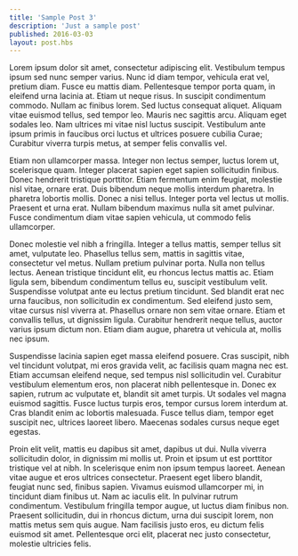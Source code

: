```yaml
---
title: 'Sample Post 3'
description: 'Just a sample post'
published: 2016-03-03
layout: post.hbs
---
```


Lorem ipsum dolor sit amet, consectetur adipiscing elit. Vestibulum tempus ipsum sed nunc semper varius. Nunc id diam tempor, vehicula erat vel, pretium diam. Fusce eu mattis diam. Pellentesque tempor porta quam, in eleifend urna lacinia at. Etiam ut neque risus. In suscipit condimentum commodo. Nullam ac finibus lorem. Sed luctus consequat aliquet. Aliquam vitae euismod tellus, sed tempor leo. Mauris nec sagittis arcu. Aliquam eget sodales leo. Nam ultrices mi vitae nisl luctus suscipit. Vestibulum ante ipsum primis in faucibus orci luctus et ultrices posuere cubilia Curae; Curabitur viverra turpis metus, at semper felis convallis vel.

Etiam non ullamcorper massa. Integer non lectus semper, luctus lorem ut, scelerisque quam. Integer placerat sapien eget sapien sollicitudin finibus. Donec hendrerit tristique porttitor. Etiam fermentum enim feugiat, molestie nisl vitae, ornare erat. Duis bibendum neque mollis interdum pharetra. In pharetra lobortis mollis. Donec a nisi tellus. Integer porta vel lectus ut mollis. Praesent et urna erat. Nullam bibendum maximus nulla sit amet pulvinar. Fusce condimentum diam vitae sapien vehicula, ut commodo felis ullamcorper.

Donec molestie vel nibh a fringilla. Integer a tellus mattis, semper tellus sit amet, vulputate leo. Phasellus tellus sem, mattis in sagittis vitae, consectetur vel metus. Nullam pretium pulvinar porta. Nulla non tellus lectus. Aenean tristique tincidunt elit, eu rhoncus lectus mattis ac. Etiam ligula sem, bibendum condimentum tellus eu, suscipit vestibulum velit. Suspendisse volutpat ante eu lectus pretium tincidunt. Sed blandit erat nec urna faucibus, non sollicitudin ex condimentum. Sed eleifend justo sem, vitae cursus nisl viverra at. Phasellus ornare non sem vitae ornare. Etiam et convallis tellus, ut dignissim ligula. Curabitur hendrerit neque tellus, auctor varius ipsum dictum non. Etiam diam augue, pharetra ut vehicula at, mollis nec ipsum.

Suspendisse lacinia sapien eget massa eleifend posuere. Cras suscipit, nibh vel tincidunt volutpat, mi eros gravida velit, ac facilisis quam magna nec est. Etiam accumsan eleifend neque, sed tempus nisl sollicitudin vel. Curabitur vestibulum elementum eros, non placerat nibh pellentesque in. Donec ex sapien, rutrum ac vulputate et, blandit sit amet turpis. Ut sodales vel magna euismod sagittis. Fusce luctus turpis eros, tempor cursus lorem interdum at. Cras blandit enim ac lobortis malesuada. Fusce tellus diam, tempor eget suscipit nec, ultrices laoreet libero. Maecenas sodales cursus neque eget egestas.

Proin elit velit, mattis eu dapibus sit amet, dapibus ut dui. Nulla viverra sollicitudin dolor, in dignissim mi mollis ut. Proin et ipsum ut est porttitor tristique vel at nibh. In scelerisque enim non ipsum tempus laoreet. Aenean vitae augue et eros ultrices consectetur. Praesent eget libero blandit, feugiat nunc sed, finibus sapien. Vivamus euismod ullamcorper mi, in tincidunt diam finibus ut. Nam ac iaculis elit. In pulvinar rutrum condimentum. Vestibulum fringilla tempor augue, ut luctus diam finibus non. Praesent sollicitudin, dui in rhoncus dictum, urna dui suscipit lorem, non mattis metus sem quis augue. Nam facilisis justo eros, eu dictum felis euismod sit amet. Pellentesque orci elit, placerat nec justo consectetur, molestie ultricies felis.